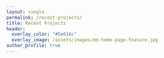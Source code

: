 ```yaml
---
layout: single
permalink: /recent-projects/
title: Recent Projects
header:
  overlay_color: "#5e616c"
  overlay_image: /assets/images/mm-home-page-feature.jpg
author_profile: true
---
```


